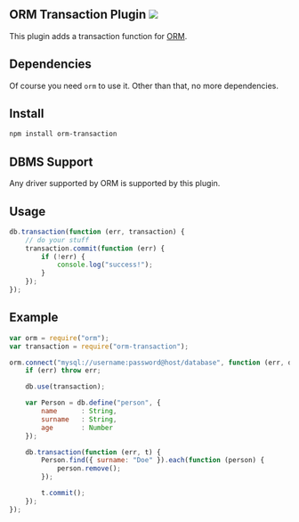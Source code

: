 ## ORM Transaction Plugin [![](https://badge.fury.io/js/orm-paging.png)](https://npmjs.org/package/orm-transaction)

This plugin adds a transaction function for [ORM](http://dresende.github.io/node-orm2).

## Dependencies

Of course you need `orm` to use it. Other than that, no more dependencies.

## Install

```sh
npm install orm-transaction
```

## DBMS Support

Any driver supported by ORM is supported by this plugin.

## Usage

```js
db.transaction(function (err, transaction) {
	// do your stuff
	transaction.commit(function (err) {
		if (!err) {
			console.log("success!");
		}
	});
});
```

## Example

```js
var orm = require("orm");
var transaction = require("orm-transaction");

orm.connect("mysql://username:password@host/database", function (err, db) {
	if (err) throw err;

	db.use(transaction);

	var Person = db.define("person", {
		name      : String,
		surname   : String,
		age       : Number
	});

	db.transaction(function (err, t) {
		Person.find({ surname: "Doe" }).each(function (person) {
			person.remove();
		});

		t.commit();
	});
});
```

